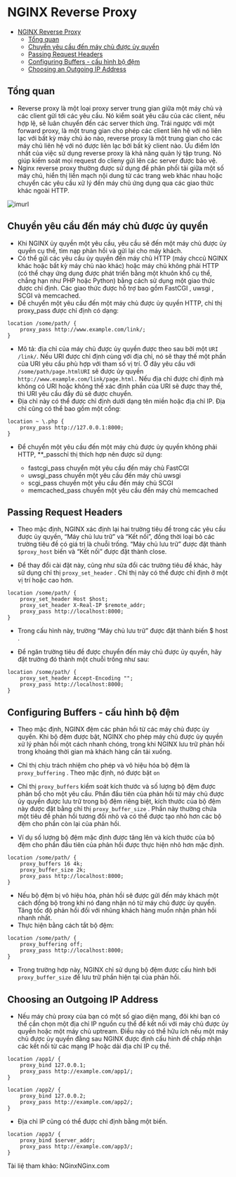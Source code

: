 # NGINX Reverse Proxy
- [NGINX Reverse Proxy](#nginx-reverse-proxy)
  - [Tổng quan](#tổng-quan)
  - [Chuyển yêu cầu đến máy chủ được ủy quyền](#chuyển-yêu-cầu-đến-máy-chủ-được-ủy-quyền)
  - [Passing Request Headers](#passing-request-headers)
  - [Configuring Buffers - cấu hình bộ đệm](#configuring-buffers---cấu-hình-bộ-đệm)
  - [Choosing an Outgoing IP Address](#choosing-an-outgoing-ip-address)
## Tổng quan
- Reverse proxy là một loại proxy server trung gian giữa một máy chủ và các client gửi tới các yêu cầu. Nó kiểm soát yêu cầu của các client, nếu hợp lệ, sẽ luân chuyển đến các server thích ứng. Trái ngược với một forward proxy, là một trung gian cho phép các client liên hệ với nó liên lạc với bất kỳ máy chủ ảo nào, reverse proxy là một trung gian cho các máy chủ liên hệ với nó được liên lạc bởi bất kỳ client nào. Ưu điểm lớn nhất của việc sử dụng reverse proxy là khả năng quản lý tập trung. Nó giúp kiếm soát mọi request do clieny gửi lên các server được bảo vệ.
- Nginx reverse proxy thường được sử dụng để phân phối tải giữa một số máy chủ, hiển thị liền mạch nội dung từ các trang web khác nhau hoặc chuyển các yêu cầu xử lý đến máy chủ ứng dụng qua các giao thức khác ngoài HTTP.

![imurl](https://www.engisv.info/wp-content/uploads/2021/09/Nginx-Logo2.png)

## Chuyển yêu cầu đến máy chủ được ủy quyền
- Khi NGINX ủy quyền một yêu cầu, yêu cầu sẽ đến một máy chủ được ủy quyền cụ thể, tìm nạp phản hồi và gửi lại cho máy khách. 
- Có thể gửi các yêu cầu ủy quyền đến máy chủ HTTP (máy chccủ NGINX khác hoặc bất kỳ máy chủ nào khác) hoặc máy chủ không phải HTTP (có thể chạy ứng dụng được phát triển bằng một khuôn khổ cụ thể, chẳng hạn như PHP hoặc Python) bằng cách sử dụng một giao thức được chỉ định. Các giao thức được hỗ trợ bao gồm FastCGI , uwsgi , SCGI và memcached.
- Để chuyển một yêu cầu đến một máy chủ được ủy quyền HTTP, chỉ thị proxy_pass được chỉ định có dạng:
```
location /some/path/ {
    proxy_pass http://www.example.com/link/;
}
```
- Mô tả: địa chỉ của máy chủ được ủy quyền được theo sau bởi một `URI /link/`. Nếu URI được chỉ định cùng với địa chỉ, nó sẽ thay thế một phần của URI yêu cầu phù hợp với tham số vị trí. Ở đây yêu cầu với `/some/path/page.htmlURI` sẽ được ủy quyền `http://www.example.com/link/page.html.` Nếu địa chỉ được chỉ định mà không có URI hoặc không thể xác định phần của URI sẽ được thay thế, thì URI yêu cầu đầy đủ sẽ được chuyển.
- Địa chỉ này có thể được chỉ định dưới dạng tên miền hoặc địa chỉ IP. Địa chỉ cũng có thể bao gồm một cổng:
```
location ~ \.php {
    proxy_pass http://127.0.0.1:8000;
}
```
- Để chuyển một yêu cầu đến một máy chủ được ủy quyền không phải HTTP, **_passchỉ thị thích hợp nên được sử dụng:

    - fastcgi_pass chuyển một yêu cầu đến máy chủ FastCGI
    - uwsgi_pass chuyển một yêu cầu đến máy chủ uwsgi
    - scgi_pass chuyển một yêu cầu đến máy chủ SCGI
    - memcached_pass chuyển một yêu cầu đến máy chủ memcached
## Passing Request Headers
-   Theo mặc định, NGINX xác định lại hai trường tiêu đề trong các yêu cầu được ủy quyền, “Máy chủ lưu trữ” và “Kết nối”, đồng thời loại bỏ các trường tiêu đề có giá trị là chuỗi trống. “Máy chủ lưu trữ” được đặt thành `$proxy_host` biến và “Kết nối” được đặt thành close.

-   Để thay đổi cài đặt này, cũng như sửa đổi các trường tiêu đề khác, hãy sử dụng chỉ thị `proxy_set_header` . Chỉ thị này có thể được chỉ định ở một vị trí hoặc cao hơn.
```
location /some/path/ {
    proxy_set_header Host $host;
    proxy_set_header X-Real-IP $remote_addr;
    proxy_pass http://localhost:8000;
}
```
- Trong cấu hình này, trường “Máy chủ lưu trữ” được đặt thành biến $ host .

- Để ngăn trường tiêu đề được chuyển đến máy chủ được ủy quyền, hãy đặt trường đó thành một chuỗi trống như sau:
```
location /some/path/ {
    proxy_set_header Accept-Encoding "";
    proxy_pass http://localhost:8000;
}
```
## Configuring Buffers - cấu hình bộ đệm
- Theo mặc định, NGINX đệm các phản hồi từ các máy chủ được ủy quyền. Khi bộ đệm được bật, NGINX cho phép máy chủ được ủy quyền xử lý phản hồi một cách nhanh chóng, trong khi NGINX lưu trữ phản hồi trong khoảng thời gian mà khách hàng cần tải xuống.

-  Chỉ thị chịu trách nhiệm cho phép và vô hiệu hóa bộ đệm là `proxy_buffering` . Theo mặc định, nó được bật `on`

-  Chỉ thị `proxy_buffers` kiểm soát kích thước và số lượng bộ đệm được phân bổ cho một yêu cầu. Phần đầu tiên của phản hồi từ máy chủ được ủy quyền được lưu trữ trong bộ đệm riêng biệt, kích thước của bộ đệm này được đặt bằng chỉ thị `proxy_buffer_size` . Phần này thường chứa một tiêu đề phản hồi tương đối nhỏ và có thể được tạo nhỏ hơn các bộ đệm cho phần còn lại của phản hồi.

- Ví dụ số lượng bộ đệm mặc định được tăng lên và kích thước của bộ đệm cho phần đầu tiên của phản hồi được thực hiện nhỏ hơn mặc định.
```
location /some/path/ {
    proxy_buffers 16 4k;
    proxy_buffer_size 2k;
    proxy_pass http://localhost:8000;
}
```
- Nếu bộ đệm bị vô hiệu hóa, phản hồi sẽ được gửi đến máy khách một cách đồng bộ trong khi nó đang nhận nó từ máy chủ được ủy quyền. Tăng tốc độ phản hồi đối với nhũng khách hàng muốn nhận phản hồi nhanh nhất.
- Thực hiện bằng cách tắt bộ đệm:
```
location /some/path/ {
    proxy_buffering off;
    proxy_pass http://localhost:8000;
}
```
- Trong trường hợp này, NGINX chỉ sử dụng bộ đệm được cấu hình bởi `proxy_buffer_size` để lưu trữ phần hiện tại của phản hồi.
## Choosing an Outgoing IP Address
- Nếu máy chủ proxy của bạn có một số giao diện mạng, đôi khi bạn có thể cần chọn một địa chỉ IP nguồn cụ thể để kết nối với máy chủ được ủy quyền hoặc một máy chủ uptream. Điều này có thể hữu ích nếu một máy chủ được ủy quyền đằng sau NGINX được định cấu hình để chấp nhận các kết nối từ các mạng IP hoặc dải địa chỉ IP cụ thể.
```
location /app1/ {
    proxy_bind 127.0.0.1;
    proxy_pass http://example.com/app1/;
}

location /app2/ {
    proxy_bind 127.0.0.2;
    proxy_pass http://example.com/app2/;
}
```
- Địa chỉ IP cũng có thể được chỉ định bằng một biến.
```
location /app3/ {
    proxy_bind $server_addr;
    proxy_pass http://example.com/app3/;
}
```

Tài liệ tham khảo: NGinxNGinx.com